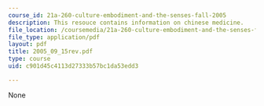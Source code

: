 ```yaml
---
course_id: 21a-260-culture-embodiment-and-the-senses-fall-2005
description: This resouce contains information on chinese medicine.
file_location: /coursemedia/21a-260-culture-embodiment-and-the-senses-fall-2005/c901d45c4113d27333b57bc1da53edd3_2005_09_15rev.pdf
file_type: application/pdf
layout: pdf
title: 2005_09_15rev.pdf
type: course
uid: c901d45c4113d27333b57bc1da53edd3

---
```

None